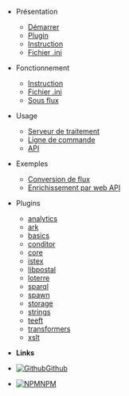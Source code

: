 - Présentation

  - [Démarrer](quickstart.md)
  - [Plugin](plugin.md)
  - [Instruction](statement.md)
  - [Fichier .ini](ini.md)

- Fonctionnement

  - [Instruction](coding-statement.md)
  - [Fichier .ini](coding-ini.md)
  - [Sous flux](coding-sub-pipeline.md)

- Usage

  - [Serveur de traitement](server.md)
  - [Ligne de commande](cli.md)
  - [API](api.md)

- Exemples

  - [Conversion de flux](example-conversions.md)
  - [Enrichissement par web API](example-enrichments.md)

- Plugins

  - [analytics](plugin-analytics.md)
  - [ark](plugin-ark.md)
  - [basics](plugin-basics.md)
  - [conditor](plugin-conditor.md)
  - [core](plugin-core.md)
  - [istex](plugin-istex.md)
  - [libpostal](plugin-libpostal.md)
  - [loterre](plugin-loterre.md)
  - [sparql](plugin-sparql.md)
  - [spawn](plugin-spawn.md)
  - [storage](plugin-storage.md)
  - [strings](plugin-strings.md)
  - [teeft](plugin-teeft.md)
  - [transformers](plugin-transformers.md)
  - [xslt](plugin-xslt.md)

- **Links**
- [![Github](https://icongr.am/devicon/github-original.svg)Github](https://github.com/Inist-CNRS/ezs)
- [![NPM](https://icongr.am/devicon/npm-original-wordmark.svg)NPM](https://www.npmjs.com/search?q=keywords:ezs)

